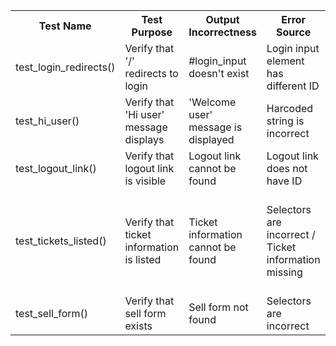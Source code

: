 <table><tbody>
<tr>
    <th>Test Name</th>
    <th>Test Purpose</th>
    <th>Output Incorrectness</th>
    <th>Error Source</th>
    <th>Fix</th>
</tr>

<tr>
    <td>test_login_redirects()</td>
    <td>Verify that '/' redirects to login</td>
    <td>#login_input doesn't exist</td>
    <td>Login input element has different ID</td>
    <td>Update spec with correct ID</td>
</tr>

<tr>
    <td>test_hi_user()</td>
    <td>Verify that 'Hi user' message displays</td>
    <td>'Welcome user' message is displayed</td>
    <td>Harcoded string is incorrect</td>
    <td>Adjusted string in HTML template</td>
</tr>

<tr>
    <td>test_logout_link()</td>
    <td>Verify that logout link is visible</td>
    <td>Logout link cannot be found</td>
    <td>Logout link does not have ID</td>
    <td>Added ID to logout link</td>
</tr>

<tr>
    <td>test_tickets_listed()</td>
    <td>Verify that ticket information is listed</td>
    <td>Ticket information cannot be found</td>
    <td>Selectors are incorrect / Ticket information missing</td>
    <td>Redesigned test selectors and added ticket information to HTML template</td>
</tr>

<tr>
    <td>test_sell_form()</td>
    <td>Verify that sell form exists</td>
    <td>Sell form not found</td>
    <td>Selectors are incorrect</td>
    <td>Adjusted DOM IDs in test case</td>
</tr>

</tbody></table>